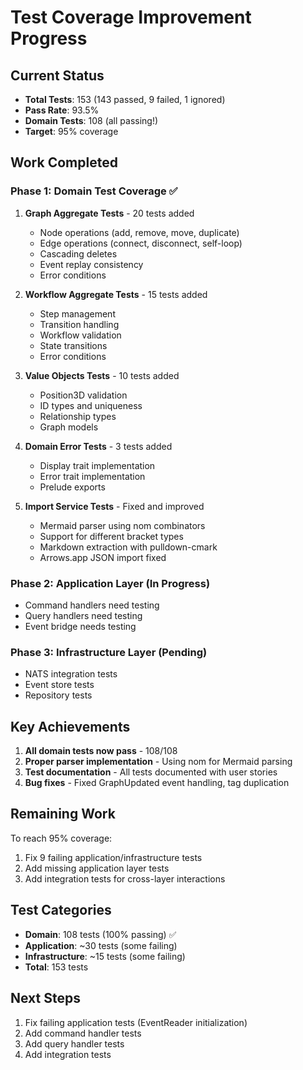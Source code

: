 # Test Coverage Improvement Progress

## Current Status
- **Total Tests**: 153 (143 passed, 9 failed, 1 ignored)
- **Pass Rate**: 93.5%
- **Domain Tests**: 108 (all passing!)
- **Target**: 95% coverage

## Work Completed

### Phase 1: Domain Test Coverage ✅
1. **Graph Aggregate Tests** - 20 tests added
   - Node operations (add, remove, move, duplicate)
   - Edge operations (connect, disconnect, self-loop)
   - Cascading deletes
   - Event replay consistency
   - Error conditions

2. **Workflow Aggregate Tests** - 15 tests added
   - Step management
   - Transition handling
   - Workflow validation
   - State transitions
   - Error conditions

3. **Value Objects Tests** - 10 tests added
   - Position3D validation
   - ID types and uniqueness
   - Relationship types
   - Graph models

4. **Domain Error Tests** - 3 tests added
   - Display trait implementation
   - Error trait implementation
   - Prelude exports

5. **Import Service Tests** - Fixed and improved
   - Mermaid parser using nom combinators
   - Support for different bracket types
   - Markdown extraction with pulldown-cmark
   - Arrows.app JSON import fixed

### Phase 2: Application Layer (In Progress)
- Command handlers need testing
- Query handlers need testing
- Event bridge needs testing

### Phase 3: Infrastructure Layer (Pending)
- NATS integration tests
- Event store tests
- Repository tests

## Key Achievements
1. **All domain tests now pass** - 108/108
2. **Proper parser implementation** - Using nom for Mermaid parsing
3. **Test documentation** - All tests documented with user stories
4. **Bug fixes** - Fixed GraphUpdated event handling, tag duplication

## Remaining Work
To reach 95% coverage:
1. Fix 9 failing application/infrastructure tests
2. Add missing application layer tests
3. Add integration tests for cross-layer interactions

## Test Categories
- **Domain**: 108 tests (100% passing) ✅
- **Application**: ~30 tests (some failing)
- **Infrastructure**: ~15 tests (some failing)
- **Total**: 153 tests

## Next Steps
1. Fix failing application tests (EventReader initialization)
2. Add command handler tests
3. Add query handler tests
4. Add integration tests
